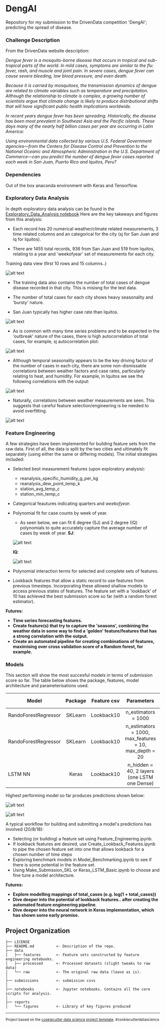 DengAI
==============================

Repository for my submission to the DrivenData competition 'DengAI'; predicting the spread of disease.

### Challenge Description

From the DrivenData website description:

*Dengue fever is a mosquito-borne disease that occurs in tropical and sub-tropical parts of the world. In mild cases, symptoms are similar to the flu: fever, rash, and muscle and joint pain. In severe cases, dengue fever can cause severe bleeding, low blood pressure, and even death.*

*Because it is carried by mosquitoes, the transmission dynamics of dengue are related to climate variables such as temperature and precipitation. Although the relationship to climate is complex, a growing number of scientists argue that climate change is likely to produce distributional shifts that will have significant public health implications worldwide.*

*In recent years dengue fever has been spreading. Historically, the disease has been most prevalent in Southeast Asia and the Pacific islands. These days many of the nearly half billion cases per year are occurring in Latin America:*

*Using environmental data collected by various U.S. Federal Government agencies—from the Centers for Disease Control and Prevention to the National Oceanic and Atmospheric Administration in the U.S. Department of Commerce—can you predict the number of dengue fever cases reported each week in San Juan, Puerto Rico and Iquitos, Peru?*

### Dependencies

Out of the box anaconda environment with Keras and Tensorflow.

### Exploratory Data Analysis

In depth exploratory data analysis can be found in the [Exploratory_Data_Analysis notebook](https://github.com/chrisgschon/DengAI/blob/master/notebooks/Exploratory_Data_Analysis.ipynb)
Here are the key takeways and figures from this analysis:

- Each record has 20 numerical weather/climate related measurements, 3 time related columns and an categorical for the city (sj for San Juan and iq for Iquitos). 

- There are 1455 total records, 936 from San Juan and 519 from Iquitos, relating to a year and 'weekofyear' set of measurements for each city.

Training data view (first 10 rows and 15 columns..)

![alt text](https://github.com/chrisgschon/DengAI/blob/master/reports/figures/train_data_view.png)

- The training data also contains the number of total cases of dengue disease recorded in that city. This is misisng for the test data. 

- The number of total cases for each city shows heavy seasonality and 'bursty' nature.

- San Juan typically has higher case rate than Iquitos. 

![alt text](https://github.com/chrisgschon/DengAI/blob/master/reports/figures/total_cases_time_series.png)


- As is common with many time series problems and to be expected in the 'outbreak' nature of the cases, there is high autocorrelation of total cases, for example, sj autocorrelation plot:

![alt text](https://github.com/chrisgschon/DengAI/blob/master/reports/figures/total_cases_autocorrelation.png)

- Although temporal seasonality appears to be the key driving factor of the number of cases in each city, there are some non-dismissable correlations between weather factors and case rates, particularly relating to heat,  and humidity. For example, in Iquitos we see the following correlations with the output:

![alt text](https://github.com/chrisgschon/DengAI/blob/master/reports/figures/correlations_feature_cases_iq.png)


- Naturally, correlations between weather measurements are seen. This suggests that careful feature selection/engineering is be needed to avoid overfitting.

![alt text](https://github.com/chrisgschon/DengAI/blob/master/reports/figures/feature_correlations.png)



### Feature Engineering

A few strategies have been implemented for building feature sets from the raw data. First of all, the data is split by the two cities and ultimately fit separately (using either the same or differing models). The initial strategies included:

- Selected best measurement features (upon exploratory analysis):
    - reanalysis_specific_humidity_g_per_kg
    - reanalysis_dew_point_temp_k
    - station_avg_temp_c
    - station_min_temp_c
  
- Categorical feautures indicating quarters and *weekofyear*.

- Polynomial fit for case counts by week of year. 
    - As seen below, we can fit 6 degree (SJ) and 2 degree (IQ) polynomials to quite accurately capture the average number of cases by week of year. 
    **SJ**:
    
    ![alt text](https://github.com/chrisgschon/DengAI/blob/master/reports/figures/iq_weekly_poly_fit.png)
    
    **IQ**:
    
    ![alt text](https://github.com/chrisgschon/DengAI/blob/master/reports/figures/sj_weekly_poly_fit.png)
    
- Polynomial interaction terms for selected and complete sets of features.

- Lookback features that allow a static record to use features from previous timesteps. Incorporating these allowed shallow models to access previous states of features. The feature set with a 'lookback' of 10 has achieved the best submission score so far (with a random forest estimator).


**Futures:**
- **Time series forecasting features.**
- **Create feature(s) that try to capture the 'seasons', combining the weather data in some way to find a 'golden' feature/features that has a strong correlation with the output.**
- **Create an automated pipeline for creating combinations of features, maximising over cross validation score of a Random forest, for example.**

### Models

This section will show the most succesful models in terms of submission score so far. The table below shows the package, features, model architecture and parameterisations used. 

| Model        |    Package |    Feature csv | Parameters      | Submission Score  |
| ------------- |:-------------:|:-------------:|:-------------:| -----:|
| RandoForestRegressor       | SKLearn |   Lookback10            | n_estimators = 1000  | 23.2764   |
| RandoForestRegressor       | SKLearn |  Lookback10             |   n_estimators = 1000, max_features = 10, max_depth = 20 | 23.3341 |
| LSTM NN | Keras      |   Lookback10           | n_hidden = 40, 2 layers (one LSTM one Dense) |   24.3486 |


Highest performing model so far produces predictions shown below:

![alt text](https://github.com/chrisgschon/DengAI/blob/master/reports/figures/raw_RF_Model_Benchmark_SF.png)

![alt text](https://github.com/chrisgschon/DengAI/blob/master/reports/figures/raw_RF_Model_Benchmark_IQ.png)

A typical workflow for building and submitting a model's predictions has involved (20/8/18):

- Selecting (or building) a feature set using Feature_Engineering.ipynb.
- If lookback features are desired, use Create_Lookback_Features.ipynb to pipe the chosen feature set into one that allows lookback for a chosen number of time steps
- Exploring benchmark models in Model_Benchmarking.ipynb to see if there is some potential in the feature set.
- Using Make_Submission_SKL or Keras_LSTM_Basic.ipynb to choose and fine tune a model architecture.

**Futures:**
- **Explore modelling mappings of total_cases (e.g. log(1 + total_cases))**
- **Dive deeper into the potential of lookback features.. after creating the automated feature engineering pipeline**.
- **Dive deeper into the neural network in Keras implementation, which has shown some early promise.**


Project Organization
------------

    ├── LICENSE
    ├── README.md          <- Description of the repo.
    ├── data
    |   ├── features       <- Feature sets constructed by feature engineering notebooks.
    │   ├── processed      <- Processed datasets (slight tweaks to raw data)
    │   └── raw            <- The original raw data (leave as is).
    │
    ├── submissions        <- submission csvs 
    │
    ├── notebooks          <- Jupyter notebooks. Contains all the core scripts for analysis.
    │
    ├── reports          
    │   └── figures        <- Library of key figures produced


--------

<p><small>Project based on the <a target="_blank" href="https://drivendata.github.io/cookiecutter-data-science/">cookiecutter data science project template</a>. #cookiecutterdatascience</small></p>
